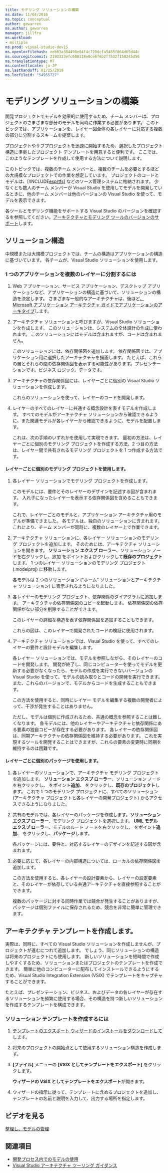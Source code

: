 ```yaml
---
title: モデリング ソリューションの構築
ms.date: 11/04/2016
ms.topic: conceptual
author: gewarren
ms.author: gewarren
manager: jillfra
ms.workload:
- multiple
ms.prod: visual-studio-dev15
ms.openlocfilehash: eeb63a384498e04f4c720dcfa5485f064d65d44c
ms.sourcegitcommit: 2193323efc608118e0ce6f6b2ff532f158245d56
ms.translationtype: MT
ms.contentlocale: ja-JP
ms.lasthandoff: 01/25/2019
ms.locfileid: "54955727"
---
```

# <a name="structure-your-modeling-solution"></a>モデリング ソリューションの構築

開発プロジェクトでモデルを効果的に使用するため、チーム メンバーは、プロジェクトのさまざまな部分のモデルを同時に作業する必要があります。 このトピックでは、アプリケーションを、レイヤー図全体の各レイヤーに対応する複数の部分に分割するスキームを提案します。

プロジェクトやサブプロジェクトを迅速に開始するため、選択したプロジェクト構造に準拠したプロジェクト テンプレートを用意すると便利です。 ここでは、このようなテンプレートを作成して使用する方法について説明します。

このトピックでは、複数のチーム メンバーと、複数のチームを必要とするほどの大規模なプロジェクトでの作業を想定しています。 プロジェクトのコードとモデルは、[!INCLUDE[esprtfs](../code-quality/includes/esprtfs_md.md)] などのソース管理システムに格納されます。 少なくとも数人のチーム メンバーが Visual Studio を使用してモデルを開発しているときに、他のチーム メンバーは他のバージョンの Visual Studio を使って、モデルを表示できます。

各ツールとモデリング機能をサポートする Visual Studio のバージョンを確認するを参照してください。[アーキテクチャとモデリング ツールのバージョンのサポート](../modeling/what-s-new-for-design-in-visual-studio.md#VersionSupport)します。

## <a name="solution-structure"></a>ソリューション構造

中規模または大規模プロジェクトでは、チームの構造はアプリケーションの構造に基づいています。 各チームが、Visual Studio ソリューションを使用します。

### <a name="to-divide-an-application-into-layers"></a>1 つのアプリケーションを複数のレイヤーに分割するには

1. Web アプリケーション、サービス アプリケーション、デスクトップ アプリケーションなど、アプリケーションの構造に基づいて、ソリューションの構造を決定します。 さまざまな一般的なアーキテクチャは、後ほど[、Microsoft アプリケーション アーキテクチャ ガイドでアプリケーションのアーキタイプ](http://go.microsoft.com/fwlink/?LinkId=196681)します。

2. アーキテクチャ ソリューションと呼びますが、Visual Studio ソリューションを作成します。 このソリューションは、システムの全体設計の作成に使われます。 このソリューションにはモデルは含まれますが、コードは含まれません。

   このソリューションには、依存関係図を追加します。 依存関係図では、アプリケーション用に選択したアーキテクチャを描画します。 たとえば、これらの層とそれらの間の依存関係図を表示する可能性があります。プレゼンテーションです。ビジネス ロジック。データです。

4. アーキテクチャの依存関係図には、レイヤーごとに個別の Visual Studio ソリューションを作成します。

   これらのソリューションを使って、レイヤーのコードを開発します。

5. レイヤーのすべてのレイヤーに共通する概念設計を表すモデルを作成します。 すべてのモデルがアーキテクチャ ソリューションから確認できるように、また関連モデルが各レイヤーから確認できるように、モデルを配置します。

   これは、次の手順のいずれかを使用して実現できます。 最初の方法は、レイヤーごとに個別のモデリング プロジェクトを作成する方法、2 つ目の方法は、レイヤー間で共有されるモデリング プロジェクトを 1 つ作成する方法です。

#### <a name="use-a-separate-modeling-project-for-each-layer"></a>レイヤーごとに個別のモデリング プロジェクトを使用します。

1. 各レイヤー ソリューションでモデリング プロジェクトを作成します。

   このモデルには、要件とそのレイヤーのデザインを記述する図が含まれます。 入れ子になったレイヤーを表示する依存関係図を含めることもできます。

   これで、レイヤーごとのモデルと、アプリケーション アーキテクチャ用のモデルが準備できました。 各モデルは、独自のソリューションに含まれます。 これにより、チーム メンバーが同時に、複数のレイヤー上で作業できます。

2. アーキテクチャ ソリューションに、各レイヤー ソリューションのモデリング プロジェクトを追加します。 そのためには、アーキテクチャ ソリューションを開きます。 **ソリューション エクスプ ローラー**、ソリューション ノードを右クリックし、追加 をポイントおよびクリックして**既存のプロジェクト**します。 1 つのレイヤー ソリューションのモデリング プロジェクト (.modelproj) に移動します。

   各モデルは 2 つのソリューション ("ホーム" ソリューションとアーキテクチャ ソリューション) に表示されるようになりました。

3. 各レイヤーのモデリング プロジェクト、依存関係のダイアグラムに追加します。 アーキテクチャの依存関係図のコピーを起動します。 依存関係図の依存関係がない部分を削除することができます。

   このレイヤーの詳細な構造を表す依存関係図を追加することもできます。

   これらの図は、このレイヤーで開発されたコードの検証に使用されます。

4. アーキテクチャ ソリューションでは、Visual Studio を使って、すべてのレイヤーの要件と設計モデルを編集します。

   各レイヤー ソリューションでは、モデルを参照しながら、そのレイヤーのコードを開発します。 開発が終了し、同じコンピューターを使ってモデルを更新する必要がなくなったら、モデルの作成を実行できないバージョンの Visual Studio を使って、モデルの読み取りとコードの開発を実行できます。 また、これらのバージョンで、モデルからコードを生成することもできます。

   この方法を使用すると、同時にレイヤー モデルを編集する複数の開発者によって、干渉が発生することはありません。

   ただし、モデルは個別に作成されるため、共通の概念を参照することは難しくなります。 各モデルには、他のレイヤーやアーキテクチャと依存関係にある要素の独自コピーが存在する必要があります。 各レイヤーの依存関係図は、同期アーキテクチャの依存関係図を維持する必要があります。 これを実現するツールを開発することはできますが、これらの要素の変更時に同期を維持するのは困難です。

#### <a name="use-a-separate-package-for-each-layer"></a>レイヤーごとに個別のパッケージを使用します。

1. 各レイヤーのソリューションで、アーキテクチャ モデリング プロジェクトを追加します。 **ソリューション エクスプ ローラー**、ソリューション ノードを右クリックし、 をポイント**追加**、 をクリックし、**既存のプロジェクト**します。 これで 1 つのモデリング プロジェクトに、すべてのソリューション (アーキテクチャ プロジェクトと各レイヤーの開発プロジェクト) からアクセスできるようになりました。

2. 共有のモデルでは、各レイヤーのパッケージを作成します。**ソリューション エクスプ ローラー**、モデリング プロジェクトを選択します。 **UML モデル エクスプ ローラー**、モデルのルート ノードを右クリックし、 をポイント**追加**、 をクリックし、**パッケージ**します。

   各パッケージには、要件と、対応するレイヤーのデザインを記述する図が含まれます。

3. 必要に応じて、各レイヤーの内部構造については、ローカルの依存関係図を追加します。

   この方法を使用すると、各レイヤーの設計要素から、レイヤーの設定要素と、そのレイヤーが依存している共通アーキテクチャを直接参照することができます。

   複数のパッケージに対する同時作業では競合が発生することがありますが、パッケージは個別ファイルに保存されるため、競合を非常に簡単に管理できます。

## <a name="create-architecture-templates"></a>アーキテクチャ テンプレートを作成します。

実際は、同時に、すべての Visual Studio ソリューションを作成しませんが、プロジェクトが進むにつれて追加します。 でしょう、同じソリューションの構造は将来のプロジェクトにも使用します。 新しいソリューションを短時間で作成しやすくするため、ソリューションまたはプロジェクトのテンプレートを作成できます。 簡単に他のコンピューターに配布してインストールできるようにするため、Visual Studio Integration Extension (VSIX) でテンプレートをキャプチャすることができます。

たとえば、プレゼンテーション、ビジネス、およびデータの各レイヤーが存在するソリューションを頻繁に使用する場合、その構造を持つ新しいソリューションを作成するテンプレートを構成できます。

### <a name="to-create-a-solution-template"></a>ソリューション テンプレートを作成するには

1. [テンプレートのエクスポート ウィザードのインストールをダウンロードして](http://go.microsoft.com/fwlink/?LinkId=196686)します。

2. 将来のプロジェクトの開始点として使用するソリューション構造を作成します。

3. **[ファイル]** メニューの **[VSIX としてテンプレートをエクスポート]** をクリックします。

   **ウィザードの VSIX としてテンプレートをエクスポート**が開きます。

4. ウィザードの指示に従って、テンプレートに含めるプロジェクトを追加し、テンプレートの名前と説明を入力して、出力する場所を指定します。

## <a name="watch-a-video"></a>ビデオを見る

[整理し、モデルの管理](https://channel9.msdn.com/blogs/clinted/uml-with-vs-2010-part-9-organizing-and-managing-your-models)

## <a name="see-also"></a>関連項目

- [開発プロセス内でのモデルの使用](../modeling/use-models-in-your-development-process.md)
- [Visual Studio アーキテクチャ ツーリング ガイダンス](../modeling/visual-studio-architecture-tooling-guidance.md)
